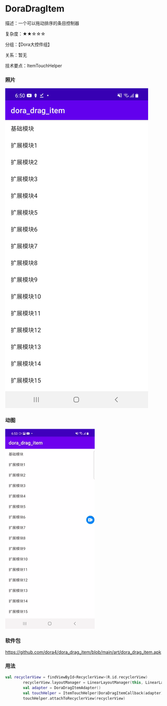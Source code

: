 # DoraDragItem

描述：一个可以拖动排序的条目控制器

复杂度：★★☆☆☆

分组：【Dora大控件组】

关系：暂无

技术要点：ItemTouchHelper

### 照片

![avatar](https://github.com/dora4/dora_drag_item/blob/main/art/dora_drag_item.jpg)

### 动图

![avatar](https://github.com/dora4/dora_drag_item/blob/main/art/dora_drag_item.gif)

### 软件包

https://github.com/dora4/dora_drag_item/blob/main/art/dora_drag_item.apk

### 用法

```kotlin
val recyclerView = findViewById<RecyclerView>(R.id.recyclerView)
        recyclerView.layoutManager = LinearLayoutManager(this, LinearLayoutManager.VERTICAL, false)
        val adapter = DoraDragItemAdapter()
        val touchHelper = ItemTouchHelper(DoraDragItemCallback(adapter))
        touchHelper.attachToRecyclerView(recyclerView)
```
